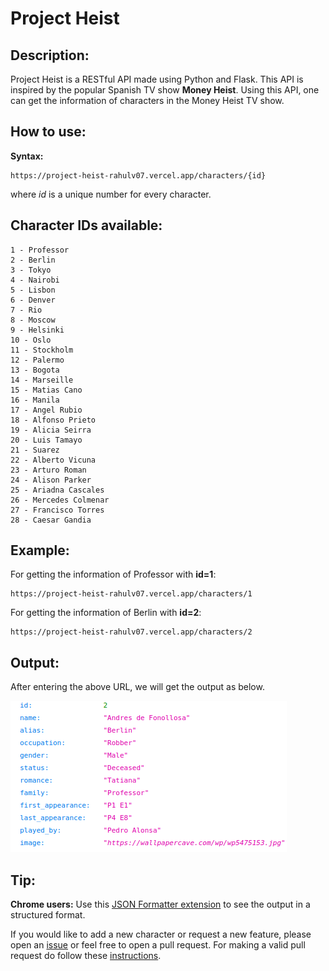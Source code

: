 # Project Heist

## Description:
Project Heist is a RESTful API made using Python and Flask. This API is inspired by the popular Spanish TV show **Money Heist**. Using this API, one can get the information of characters in the Money Heist TV show.

## How to use:
**Syntax:** 
    
    https://project-heist-rahulv07.vercel.app/characters/{id}

where _id_ is a unique number for every character.

## Character IDs available:
    1 - Professor
    2 - Berlin
    3 - Tokyo
    4 - Nairobi
    5 - Lisbon
    6 - Denver
    7 - Rio
    8 - Moscow
    9 - Helsinki
    10 - Oslo
    11 - Stockholm
    12 - Palermo
    13 - Bogota
    14 - Marseille
    15 - Matias Cano
    16 - Manila
    17 - Angel Rubio
    18 - Alfonso Prieto
    19 - Alicia Seirra
    20 - Luis Tamayo
    21 - Suarez
    22 - Alberto Vicuna
    23 - Arturo Roman
    24 - Alison Parker
    25 - Ariadna Cascales
    26 - Mercedes Colmenar
    27 - Francisco Torres
    28 - Caesar Gandia

## Example:
For getting the information of Professor with **id=1**:
    
    https://project-heist-rahulv07.vercel.app/characters/1

For getting the information of Berlin with **id=2**:

    https://project-heist-rahulv07.vercel.app/characters/2
    
## Output:
After entering the above URL, we will get the output as below.


![](images/output.png)

    
## Tip:
**Chrome users:** Use this [JSON Formatter extension](https://chrome.google.com/webstore/detail/json-formatter/bcjindcccaagfpapjjmafapmmgkkhgoa?hl=en) to see the output in a structured format.

If you would like to add a new character or request a new feature, please open an [issue](https://github.com/rahulv07/project-heist/issues) or feel free to open a pull request. For making a valid pull request do follow these [instructions](https://docs.github.com/en/github/collaborating-with-pull-requests/proposing-changes-to-your-work-with-pull-requests/creating-a-pull-request).
